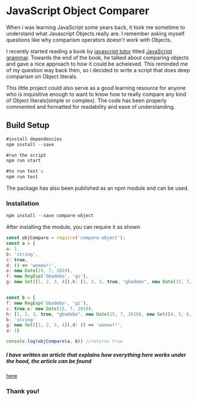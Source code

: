 # JavaScript Object Comparer

When i was learning JavaScript some years back, it took me sometime to understand what Javascript Objects really are. I remember asking myself questions like why comparism operators doesn't work with Objects.

I recently started reading a book by [javascript tutor](https://twitter.com/js_tut) titled [JavaScript grammar](http://javascriptgrammar.com/dark/). Towards the end of the book, he talked about comparing objects and gave a nice approach to how it could be acheieved. This reminded me of my question way back then, so i decided to write a script that does deep comparism on Object literals.

This little project could also serve as a good learning resource for anyone who is inquisitive enough to want to know how to really compare any kind of Object literals(simple or complex). The code has been properly commented and formatted for readability and ease of understanding.

## Build Setup

```javascript
#install dependencies
npm install --save

#run the script
npm run start

#to run test's
npm run test
```

The package has also been published as an npm module and can be used.

### Installation

```javascript
npm install --save compare-object
```

After installing the module, you can require it as shown

```javascript
const objCompare = require('compare-object');
const a = {
a: 1,
b: 'string',
c: true,
d: () => 'wooow!!',
e: new Date(15, 7, 2019),
f: new RegExp('Gbadebo', 'gi'),
g: new Set([1, 2, 3, 4]),h: [1, 2, 3, true, "gbadebo", new Date(15, 7, 2019), new Set([4, 5, 6, 7])]


const b = {
f: new RegExp('Gbadebo', 'gi'),
c: true,e: new Date(15, 7, 2019),
h: [1, 2, 3, true, "gbadebo", new Date(15, 7, 2019), new Set([4, 5, 6, 7])],
b: 'string'
g: new Set([1, 2, 3, 4]),d: () => 'wooow!!',
a: 1}

console.log(objCompare(a, b)) //returns true
```

##### I have written an article that explains how everything here works under the hood, the article can be found

[here](https://link.medium.com/BSTOFSGfyX)

### Thank you!
